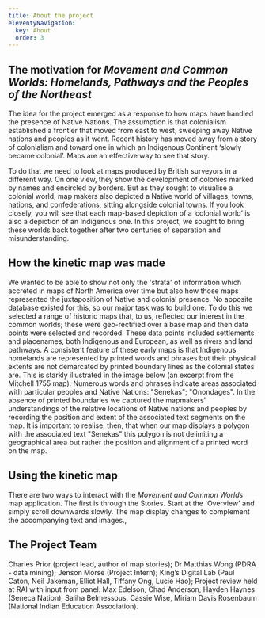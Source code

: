 ```yaml
---
title: About the project
eleventyNavigation:
  key: About
  order: 3
---
```


## The motivation for *Movement and Common Worlds: Homelands, Pathways and the Peoples of the Northeast*

The idea for the project emerged as a response to how maps have handled the presence of Native Nations. The assumption is that colonialism established a frontier that moved from east to west, sweeping away Native nations and peoples as it went. Recent history has moved away from a story of colonialism and toward one in which an Indigenous Continent ‘slowly became colonial’. Maps are an effective way to see that story.

To do that we need to look at maps produced by British surveyors in a different way. On one view, they show the development of colonies marked by names and encircled by borders. But as they sought to visualise a colonial world, map makers also depicted a Native world of villages, towns, nations, and confederations, sitting alongside colonial towns. If you look closely, you will see that each map-based depiction of a ‘colonial world’ is also a depiction of an Indigenous one. In this project, we sought to bring these worlds back together after two centuries of separation and misunderstanding.

## How the kinetic map was made
We wanted to be able to show not only the 'strata' of information which accreted in maps of North America over time but also how those maps represented the juxtaposition of Native and colonial presence. No apposite database existed for this, so our major task was to build one. To do this we selected a range of historic maps that, to us, reflected our interest in the common worlds; these were geo-rectified over a base map and then data points were selected and recorded. These data points included settlements and placenames, both Indigenous and European, as well as rivers and land pathways. A consistent feature of these early maps is that Indigenous homelands are represented by printed words and phrases but their physical extents are not demarcated by printed boundary lines as the colonial states are. This is starkly illustrated in the image below (an excerpt from the Mitchell 1755 map). Numerous words and phrases indicate areas associated with particular peoples and Native Nations: "Senekas"; "Onondages". In the absence of printed boundaries we captured the mapmakers' understandings of the relative locations of Native nations and peoples by recording the position and extent of the associated text segments on the map. It is important to realise, then, that when our map displays a polygon with the associated text "Senekas" this polygon is not delimiting a geographical area but rather the position and alignment of a printed word on the map.

## Using the kinetic map
There are two ways to interact with the *Movement and Common Worlds* map application. The first is through the Stories. Start at the 'Overview' and simply scroll downwards slowly. The map display changes to complement the accompanying text and images.,

## The Project Team

Charles Prior (project lead, author of map stories); Dr Matthias Wong (PDRA - data mining); Jenson Morse (Project Intern); King’s Digital Lab (Paul Caton, Neil Jakeman, Elliot Hall, Tiffany Ong, Lucie Hao); Project review held at RAI with input from panel: Max Edelson, Chad Anderson, Hayden Haynes (Seneca Nation), Saliha Belmessous, Cassie Wise, Miriam Davis Rosenbaum (National Indian Education Association).
